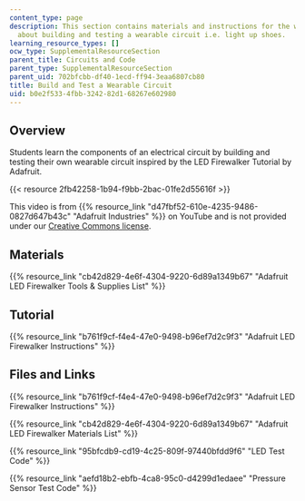 ```yaml
---
content_type: page
description: This section contains materials and instructions for the workshop activity
  about building and testing a wearable circuit i.e. light up shoes.
learning_resource_types: []
ocw_type: SupplementalResourceSection
parent_title: Circuits and Code
parent_type: SupplementalResourceSection
parent_uid: 702bfcbb-df40-1ecd-ff94-3eaa6807cb80
title: Build and Test a Wearable Circuit
uid: b0e2f533-4fbb-3242-82d1-68267e602980
---
```


Overview
--------

Students learn the components of an electrical circuit by building and testing their own wearable circuit inspired by the LED Firewalker Tutorial by Adafruit.

{{< resource 2fb42258-1b94-f9bb-2bac-01fe2d55616f >}}

This video is from {{% resource_link "d47fbf52-610e-4235-9486-0827d647b43c" "Adafruit Industries" %}} on YouTube and is not provided under our [Creative Commons license](/terms/#cc).

Materials
---------

{{% resource_link "cb42d829-4e6f-4304-9220-6d89a1349b67" "Adafruit LED Firewalker Tools & Supplies List" %}}

Tutorial
--------

{{% resource_link "b761f9cf-f4e4-47e0-9498-b96ef7d2c9f3" "Adafruit LED Firewalker Instructions" %}}

Files and Links
---------------

{{% resource_link "b761f9cf-f4e4-47e0-9498-b96ef7d2c9f3" "Adafruit LED Firewalker Instructions" %}}

{{% resource_link "cb42d829-4e6f-4304-9220-6d89a1349b67" "Adafruit LED Firewalker Materials List" %}}

{{% resource_link "95bfcdb9-cd19-4c25-809f-97440bfdd9f6" "LED Test Code" %}}

{{% resource_link "aefd18b2-ebfb-4ca8-95c0-d4299d1edaee" "Pressure Sensor Test Code" %}}